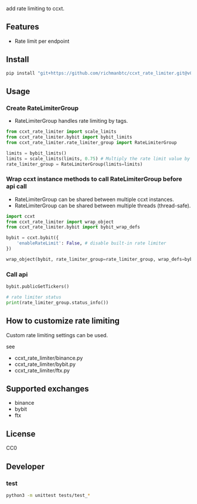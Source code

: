 add rate limiting to ccxt.

## Features

- Rate limit per endpoint


## Install

```bash
pip install "git+https://github.com/richmanbtc/ccxt_rate_limiter.git@v0.0.6#egg=ccxt_rate_limiter"
```

## Usage

### Create RateLimiterGroup

- RateLimiterGroup handles rate limiting by tags.

```python
from ccxt_rate_limiter import scale_limits
from ccxt_rate_limiter.bybit import bybit_limits
from ccxt_rate_limiter.rate_limiter_group import RateLimiterGroup

limits = bybit_limits()
limits = scale_limits(limits, 0.75) # Multiply the rate limit value by a certain magnification to allow a margin.
rate_limiter_group = RateLimiterGroup(limits=limits)
```

### Wrap ccxt instance methods to call RateLimiterGroup before api call

- RateLimiterGroup can be shared between multiple ccxt instances.
- RateLimiterGroup can be shared between multiple threads (thread-safe).

```python
import ccxt
from ccxt_rate_limiter import wrap_object
from ccxt_rate_limiter.bybit import bybit_wrap_defs

bybit = ccxt.bybit({
    'enableRateLimit': False, # disable built-in rate limiter
})

wrap_object(bybit, rate_limiter_group=rate_limiter_group, wrap_defs=bybit_wrap_defs())
```

### Call api

```python
bybit.publicGetTickers()

# rate limiter status
print(rate_limiter_group.status_info())
```

## How to customize rate limiting

Custom rate limiting settings can be used.

see

- ccxt_rate_limiter/binance.py
- ccxt_rate_limiter/bybit.py
- ccxt_rate_limiter/ftx.py

## Supported exchanges

- binance
- bybit
- ftx

## License

CC0

## Developer

### test

```bash
python3 -m unittest tests/test_*
```
